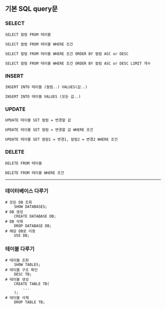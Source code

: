 ## 기본 SQL query문 

### SELECT

```
SELECT 컬럼 FROM 테이블

SELECT 컬럼 FROM 테이블 WHERE 조건

SELECT 컬럼 FROM 테이블 WHERE 조건 ORDER BY 컬럼 ASC or DESC

SELECT 컬럼 FROM 테이블 WHERE 조건 ORDER BY 컬럼 ASC or DESC LIMIT 개수
```

### INSERT

```
INSERT INTO 테이블 (컬럼..) VALUES(값..)

INSERT INTO 테이블 VALUES (모든 값..)
```

### UPDATE

```
UPDATE 테이블 SET 컬럼 = 변경할 값

UPDATE 테이블 SET 컬럼 = 변경할 값 WHERE 조건

UPDATE 테이블 SET 컬럼1 = 변경1, 칼럼2 = 변경2 WHERE 조건
```

### DELETE

```
DELETE FROM 테이블

DELETE FROM 테이블 WHERE 조건
```

----

### 데이터베이스 다루기

```
# 모든 DB 조회
    SHOW DATABASES;
# DB 생성
    CREATE DATABASE DB;
# DB 삭제
    DROP DATABASE DB;
# 해당 DB로 이동
    USE DB;
```

### 테이블 다루기

```
# 테이블 조회
    SHOW TABLES;
# 테이블 구조 확인
    DESC TB;
# 테이블 생성
    CREATE TABLE TB( 
        ... 
    ); 
# 테이블 삭제
    DROP TABLE TB;
```